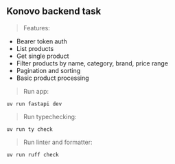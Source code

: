 ## Konovo backend task

> Features:

- Bearer token auth
- List products
- Get single product
- Filter products by name, category, brand, price range
- Pagination and sorting
- Basic product processing

> Run app:

`uv run fastapi dev`

> Run typechecking:

`uv run ty check`

> Run linter and formatter:

`uv run ruff check`
